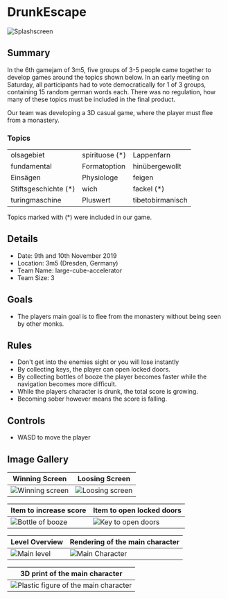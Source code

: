 # DrunkEscape

![](./Resources/splashscreen.PNG "Splashscreen")

## Summary
In the 6th gamejam of 3m5, five groups of 3-5 people came together to develop games around the topics shown below.
In an early meeting on Saturday, all participants had to vote democratically for 1 of 3 groups, containing 15 random german words each.
There was no regulation, how many of these topics must be included in the final product.

Our team was developing a 3D casual game, where the player must flee from a monastery.

### Topics

|                      |                     |                          |
|----------------------|---------------------|--------------------------|
| olsagebiet           | spirituose (*)      | Lappenfarn               |
| fundamental          | Formatoption        | hinübergewollt           |
| Einsägen             | Physiologe          | feigen                   |
| Stiftsgeschichte (*) | wich                | fackel   (*)             |
| turingmaschine       | Pluswert            | tibetobirmanisch         |

Topics marked with (*) were included in our game.

## Details
- Date: 9th and 10th November 2019
- Location: 3m5 (Dresden, Germany)
- Team Name: large-cube-accelerator
- Team Size: 3

## Goals
- The players main goal is to flee from the monastery without being seen by other monks.

## Rules
- Don't get into the enemies sight or you will lose instantly
- By collecting keys, the player can open locked doors.
- By collecting bottles of booze the player becomes faster while the navigation becomes more difficult.
- While the players character is drunk, the total score is growing.
- Becoming sober however means the score is falling.

## Controls
- WASD to move the player

## Image Gallery

| Winning Screen | Loosing Screen              |
|----------------|-----------------------------|
| ![](./Resources/victory_screen.PNG "Winning screen") | ![](./Resources/loosing_screen.PNG "Loosing screen") |

| Item to increase score | Item to open locked doors |
|------------------------|---------------------------|
| ![](./Resources/item_bottle.PNG "Bottle of booze") |  ![](./Resources/item_key.PNG "Key to open doors") |

| Level Overview | Rendering of the main character | 
|----------------|---------------------------------|
| ![](./Resources/level.PNG "Main level")          | ![](./Resources/monk_rendering.png "Main Character") |

| 3D print of the main character |
|--------------------------------|
| ![](./Resources/3d_print.jpg "Plastic figure of the main character") | 
